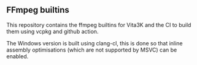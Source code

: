 ## FFmpeg builtins

This repository contains the ffmpeg builtins for Vita3K and the CI to build them using vcpkg and github action.

The Windows version is built using clang-cl, this is done so that inline assembly optimisations (which are not supported by MSVC) can be enabled.

